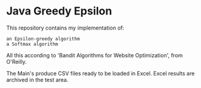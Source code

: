 Java Greedy Epsilon
===================

This repository contains my implementation of:

    an Epsilon-greedy algorithm
    a Softmax algorithm

All this according to 'Bandit Algorithms for Website Optimization', from O'Reilly.

The Main's produce CSV files ready to be loaded in Excel. Excel results are archived in the test area.
